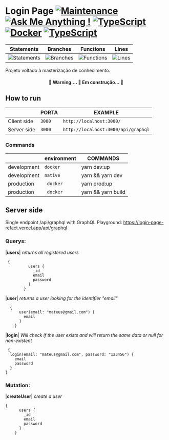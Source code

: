 # Login Page  [![Maintenance](https://img.shields.io/badge/Maintained%3F-no-red.svg)](https://bitbucket.org/lbesson/ansi-colors) [![Ask Me Anything !](https://img.shields.io/badge/Ask%20me-anything-1abc9c.svg)](https://GitHub.com/Naereen/ama) [![TypeScript](https://img.shields.io/badge/--3178C6?logo=typescript&logoColor=ffffff)](https://www.typescriptlang.org/) [![Docker](https://badgen.net/badge/icon/docker?icon=docker&label)](https://https://docker.com/) [![TypeScript](https://img.shields.io/badge/--3178C6?logo=react&logoColor=ffffff)](https://www.typescriptlang.org/)
| Statements | Branches | Functions | Lines |
| -----------|----------|-----------|-------|
| ![Statements](https://img.shields.io/badge/Coverage-31.48%25-red.svg "Make me better!") | ![Branches](https://img.shields.io/badge/Coverage-34.61%25-red.svg "Make me better!") | ![Functions](https://img.shields.io/badge/Coverage-22.22%25-red.svg "Make me better!") | ![Lines](https://img.shields.io/badge/Coverage-33.33%25-red.svg "Make me better!") |


Projeto voltado à masterização de conhecimento.

<h4 align="center"> 🚧 Warning.... 🚀 Em construção... 🚧 </h4>

## How to run


|                |PORTA                          |EXAMPLE                         |
|----------------|-------------------------------|-----------------------------|
|Client side 	 |`3000`                       |`http://localhost:3000/`            |
|Server side     |`3000`                   |`http://localhost:3000/api/graphql`            |

###  Commands


|                |environment                         |  COMMANDS                         |
|----------------|-------------------------------|-----------------------------|
|development 	 |`docker`                       |  yarn dev:up          |
|development 	 |`native`                       |  yarn && yarn dev       |
|production    |` docker`                   | yarn prod:up
|production    |` docker`                   |yarn && yarn build            



## **Server side**
Single endpoint /api/graphql with GraphQL Playground: https://login-page-refact.vercel.app/api/graphql

### Querys:
|**users**|   *returns all registered users*

     {
              users {
        	    _id
                email
                password
              }
            } 

|**user**| *returns a user looking for the identifier "email"*

      {
          user(email: "mateus@gmail.com") {
            email
          }
        }

|**login**| *Will check if the user exists and will return the same data or null for non-existent*

     {
      login(email: "mateus@gmail.com", password: "123456") {
        email
        password
      }
    }
### Mutation:
|**createUser**| *create a user*

    {
          users {
    	    _id
            email
            password
          }
        }

